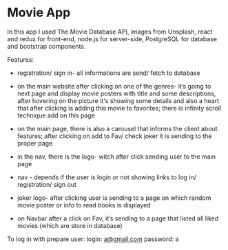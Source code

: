 Movie App
=========

In this app I used The Movie Database API, images from Unsplash, react and redux for front-end, node.js for server-side, PostgreSQL for database and bootstrap components. 

Features:
* registration/ sign in- all informations are send/ fetch to database

* on the main website after clicking on one of the genres- it’s going to next page and display movie posters with title and some descriptions, after hovering on the picture it's showing some details and also a heart that after clicking is adding this movie to favorites; there is infinity scroll technique add on this page

* on the main page, there is also a carousel that informs the client about features; after clicking on add to Fav/ check joker it is sending to the proper page

* in the nav, there is the logo- witch after click sending user to the main page

* nav - depends if the user is login or not showing links to log in/ registration/ sign out

* joker logo- after clicking user is sending to a page on which random movie poster or info to read books is displayed

* on Navbar after a click on Fav, it’s sending to a page that listed all liked movies (which are store in database)

To log in with prepare user:
login: a@gmail.com
password: a
 


